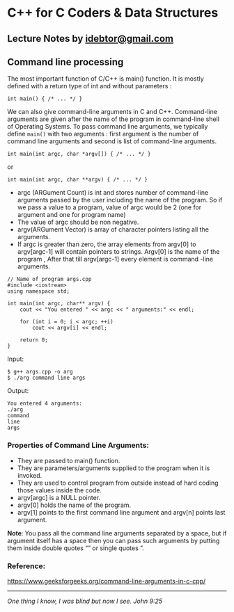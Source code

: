 # C++ for C Coders & Data Structures
Lecture Notes by idebtor@gmail.com
-------------------
## Command line processing

The most important function of C/C++ is main() function. It is mostly defined with a return type of int and without parameters :

```
int main() { /* ... */ }
```
We can also give command-line arguments in C and C++. Command-line arguments are given after the name of the program in command-line shell of Operating Systems.
To pass command line arguments, we typically define `main()` with two arguments : first argument is the number of command line arguments and second is list of command-line arguments.
```
int main(int argc, char *argv[]) { /* ... */ }
```
or
```
int main(int argc, char **argv) { /* ... */ }
```
- argc (ARGument Count) is int and stores number of command-line arguments passed by the user including the name of the program. So if we pass a value to a program, value of argc would be 2 (one for argument and one for program name)
- The value of argc should be non negative.
- argv(ARGument Vector) is array of character pointers listing all the arguments.
- If argc is greater than zero, the array elements from argv[0] to argv[argc-1] will contain pointers to strings.
Argv[0] is the name of the program , After that till argv[argc-1] every element is command -line arguments.

```
// Name of program args.cpp
#include <iostream>
using namespace std;

int main(int argc, char** argv) {
    cout << "You entered " << argc << " arguments:" << endl;

    for (int i = 0; i < argc; ++i)
        cout << argv[i] << endl;

    return 0;
}
```

Input:
```
$ g++ args.cpp -o arg
$ ./arg command line args
```
Output:
```
You entered 4 arguments:
./arg
command
line
args
```

### Properties of Command Line Arguments:

- They are passed to main() function.
- They are parameters/arguments supplied to the program when it is invoked.
- They are used to control program from outside instead of hard coding those values inside the code.
- argv[argc] is a NULL pointer.
- argv[0] holds the name of the program.
- argv[1] points to the first command line argument and argv[n] points last argument.

__Note__: You pass all the command line arguments separated by a space, but if argument itself has a space then you can pass such arguments by putting them inside double quotes “” or single quotes ”.

### Reference:
https://www.geeksforgeeks.org/command-line-arguments-in-c-cpp/

----------------------------
_One thing I know, I was blind but now I see. John 9:25_
